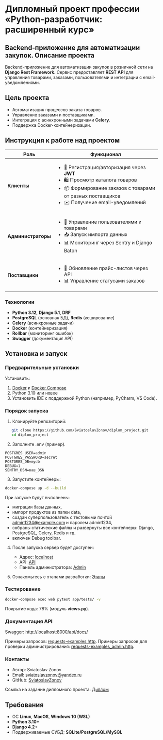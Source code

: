 
# Дипломный проект профессии «Python-разработчик: расширенный курс»

## Backend-приложение для автоматизации закупок. Описание проекта
Backend-приложение для автоматизации закупок в розничной сети на **Django Rest Framework**. Сервис предоставляет **REST API** для управления товарами, заказами, пользователями и интеграции с email-уведомлениями.

## Цель проекта
- Автоматизация процессов заказа товаров.
- Управление заказами и поставщиками.
- Интеграция с асинхронными задачами **Celery**.
- Поддержка Docker-контейнеризации.

## Инструкция к работе над проектом

| Роль          | Функционал                                                                                     |
|---------------|------------------------------------------------------------------------------------------------|
| **Клиенты**   | <ul><li>🔐 Регистрация/авторизация через **JWT**</li><li>🛍️ Просмотр каталога товаров</li><li>📦 Формирование заказов с товарами от разных поставщиков</li><li>✉️ Получение email-уведомлений</li></ul> |
| **Администраторы** | <ul><li>👥 Управление пользователями и товарами</li><li>📥 Запуск импорта данных</li><li>📊 Мониторинг через Sentry и Django Baton</li></ul> |
| **Поставщики** | <ul><li>🔄 Обновление прайс-листов через API</li><li>📊 Управление статусами заказов</li></ul> |

### Технологии
- **Python 3.12**, **Django 5.1**, **DRF**
- **PostgreSQL** (основная БД), **Redis** (кеширование)
- **Celery** (асинхронные задачи)
- **Docker** (контейнеризация)
- **Rollbar** (мониторинг ошибок)
- **Swagger** (документация API)

## Установка и запуск
### Предварительные установки
Установить:
1. [Docker](https://www.docker.com/) и [Docker Compose](https://docs.docker.com/compose/install/)
2. Python 3.10 или новее
3. Установить IDE с поддержкой Python (например, PyCharm, VS Code).

### Порядок запуска

1. Клонируйте репозиторий:
```bash
   git clone https://github.com/SviatoslavZonov/diplom_project.git
   cd diplom_project
```

2. Заполните .env (пример).

```.env
POSTGRES_USER=admin
POSTGRES_PASSWORD=secret
POSTGRES_DB=mydb
DEBUG=1
SENTRY_DSN=ваш_DSN
```
3. Запустите контейнеры:
```bash
docker-compose up -d --build
```

 При запуске будут выполнены:
  - миграции базы данных,
  - импорт продуктов из папки data,
  - создан суперпользователь с тестовыми почтой admin1234@example.com и паролем admin1234,
  - собраны статические файлы и развернуты все контейнеры: Django, PostgreSQL, Celery, Redis и тд.
  - включен Debug toolbar.

4. После запуска сервер будет доступен:
   - Адрес: [localhost](http://localhost:8000)
   - API: [API](http://localhost:8000/api/)
   - Панель администратора: [Admin](http://localhost:8000/admin/)
   
5. Ознакомьтесь с этапами разработки: [Этапы](https://github.com/SviatoslavZonov/diplom_project/blob/main/DEVELOPMENT_STAGES.md)

### Тестирование
```bash
docker-compose exec web pytest app/tests/ -v
```
Покрытие кода: 78% (модуль **views.py**).

### Документация API
Swagger: [http://localhost:8000/api/docs/](http://localhost:8000/api/docs/)

Примеры запросов: [requests-examples.http](https://github.com/SviatoslavZonov/diplom_project/blob/main/app/requests-examples.http).
Примеры запросов для проверки администрирования: [requests-examples_admin.http](https://github.com/SviatoslavZonov/diplom_project/blob/main/app/requests-examples_admin.http).

### Контакты
- Автор: Sviatoslav Zonov
- Email: sviatoslavzonov@yandex.ru
- GitHub: [SviatoslavZonov](https://github.com/SviatoslavZonov)

Ссылка на задание дипломного проекта: [Диплом](https://github.com/netology-code/python-final-diplom)

## Требования
- ОС **Linux**, **MacOS**, **Windows 10 (WSL)**
- **Python 3.10+**
- **Django 4.2+**
- Поддерживаемые СУБД: **SQLite/PostgreSQL/MySQL**
